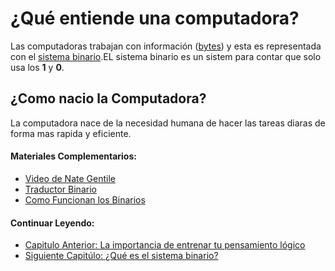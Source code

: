 # ¿Qué entiende una computadora?

Las computadoras trabajan con información ([bytes](https://es.wikipedia.org/wiki/Byte)) y esta es representada con el [sistema binario](https://es.wikipedia.org/wiki/Sistema_binario).EL sistema binario es un sistem para contar que solo usa los **1** y **0**.

## ¿Como nacio la Computadora?

La computadora nace de la necesidad humana de hacer las tareas diaras de forma mas rapida y eficiente.

#### Materiales Complementarios:

- [Video de Nate Gentile](https://youtu.be/RVGIXfC4Xeg)
- [Traductor Binario](https://www.traductorbinario.com)
- [Como Funcionan los Binarios](https://unicrom.com/sistema-de-numeracion-binario)

#### Continuar Leyendo:

- [Capitulo Anterior: La importancia de entrenar tu pensamiento lógico](./01_Importancia_pensamiento_logico.md)
- [Siguiente Capitúlo: ¿Qué es el sistema binario?](./03_sistema_binario.md)
